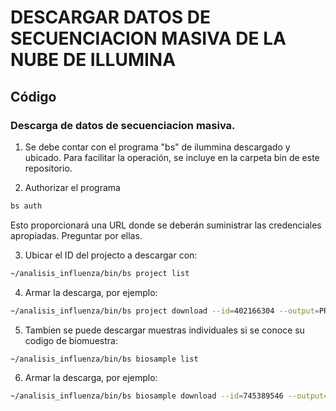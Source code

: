 # DESCARGAR DATOS DE SECUENCIACION MASIVA DE LA NUBE DE ILLUMINA



## Código

### Descarga de datos de secuenciacion masiva.

1. Se debe contar con el programa "bs" de ilummina descargado y ubicado. Para facilitar la operación, se incluye en la carpeta bin de este repositorio.

2. Authorizar el programa
```bash
bs auth
```
Esto proporcionará una URL donde se deberán suministrar las credenciales apropiadas. Preguntar por ellas.

3. Ubicar el ID del projecto a descargar con:
```bash
~/analisis_influenza/bin/bs project list
```

4. Armar la descarga, por ejemplo:
```bash
~/analisis_influenza/bin/bs project download --id=402166304 --output=PROYECTO --extension=fastq.gz
```

5. Tambien se puede descargar muestras individuales si se conoce su codigo de biomuestra:
```bash
~/analisis_influenza/bin/bs biosample list
```
6. Armar la descarga, por ejemplo:
```bash
~/analisis_influenza/bin/bs biosample download --id=745389546 --output=TEST --extension=fastq.gz
```

